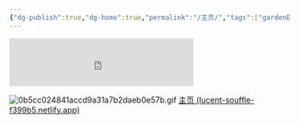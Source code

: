 ```yaml
---
{"dg-publish":true,"dg-home":true,"permalink":"/主页/","tags":["gardenEntry"],"dgPassFrontmatter":true}
---
```


<iframe frameborder="no" border="0" marginwidth="0" marginheight="0" width=330 height=86 src="https://music.163.com/outchain/player?type=2&id=2622667253&auto=0&height=66"></iframe>


![0b5cc024841accd9a31a7b2daeb0e57b.gif](/img/user/%E9%99%84%E4%BB%B6/0b5cc024841accd9a31a7b2daeb0e57b.gif)
[主页 (lucent-souffle-f399b5.netlify.app)](https://lucent-souffle-f399b5.netlify.app/)